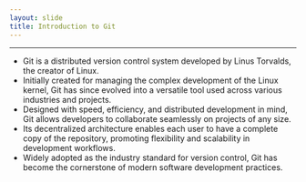 ```yaml
---
layout: slide
title: Introduction to Git
---
```


---

- Git is a distributed version control system developed by Linus Torvalds, the creator of Linux.
- Initially created for managing the complex development of the Linux kernel, Git has since evolved into a versatile tool used across various industries and projects.
- Designed with speed, efficiency, and distributed development in mind, Git allows developers to collaborate seamlessly on projects of any size.
- Its decentralized architecture enables each user to have a complete copy of the repository, promoting flexibility and scalability in development workflows.
- Widely adopted as the industry standard for version control, Git has become the cornerstone of modern software development practices.
